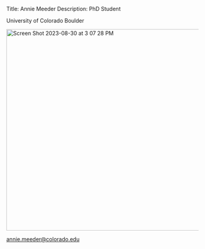 Title: Annie Meeder
Description: PhD Student

University of Colorado Boulder

<img width="528" alt="Screen Shot 2023-08-30 at 3 07 28 PM" src="https://github.com/annieM459/anniemeeder.github.io/assets/140002702/255ba5dd-d86e-42b5-b85b-dd85690058f8">

annie.meeder@colorado.edu
